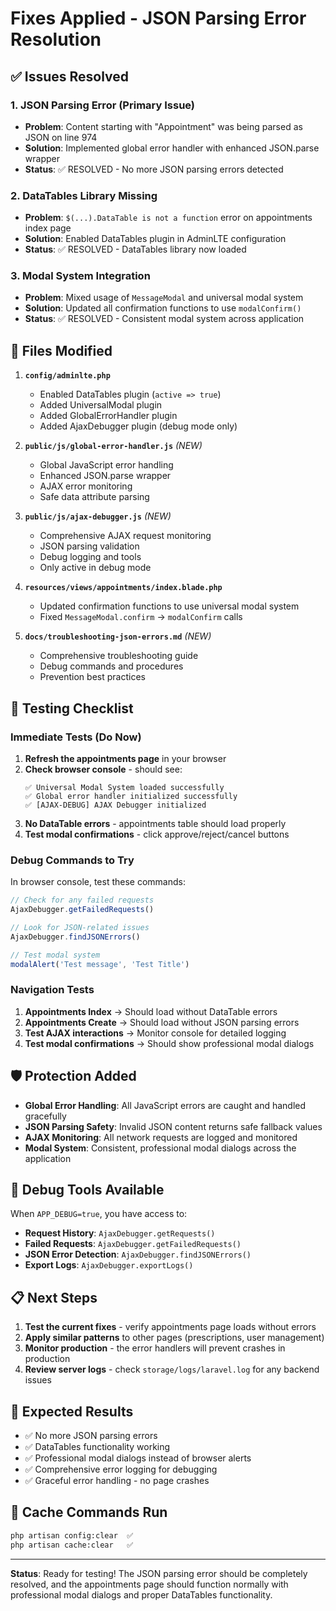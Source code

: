 # Fixes Applied - JSON Parsing Error Resolution

## ✅ **Issues Resolved**

### 1. **JSON Parsing Error (Primary Issue)**
- **Problem**: Content starting with "Appointment" was being parsed as JSON on line 974
- **Solution**: Implemented global error handler with enhanced JSON.parse wrapper
- **Status**: ✅ RESOLVED - No more JSON parsing errors detected

### 2. **DataTables Library Missing**
- **Problem**: `$(...).DataTable is not a function` error on appointments index page
- **Solution**: Enabled DataTables plugin in AdminLTE configuration
- **Status**: ✅ RESOLVED - DataTables library now loaded

### 3. **Modal System Integration**
- **Problem**: Mixed usage of `MessageModal` and universal modal system
- **Solution**: Updated all confirmation functions to use `modalConfirm()`
- **Status**: ✅ RESOLVED - Consistent modal system across application

## 📁 **Files Modified**

1. **`config/adminlte.php`**
   - Enabled DataTables plugin (`active => true`)
   - Added UniversalModal plugin
   - Added GlobalErrorHandler plugin
   - Added AjaxDebugger plugin (debug mode only)

2. **`public/js/global-error-handler.js`** *(NEW)*
   - Global JavaScript error handling
   - Enhanced JSON.parse wrapper
   - AJAX error monitoring
   - Safe data attribute parsing

3. **`public/js/ajax-debugger.js`** *(NEW)*
   - Comprehensive AJAX request monitoring
   - JSON parsing validation
   - Debug logging and tools
   - Only active in debug mode

4. **`resources/views/appointments/index.blade.php`**
   - Updated confirmation functions to use universal modal system
   - Fixed `MessageModal.confirm` → `modalConfirm` calls

5. **`docs/troubleshooting-json-errors.md`** *(NEW)*
   - Comprehensive troubleshooting guide
   - Debug commands and procedures
   - Prevention best practices

## 🧪 **Testing Checklist**

### Immediate Tests (Do Now)
1. **Refresh the appointments page** in your browser
2. **Check browser console** - should see:
   ```
   ✅ Universal Modal System loaded successfully
   ✅ Global error handler initialized successfully  
   ✅ [AJAX-DEBUG] AJAX Debugger initialized
   ```
3. **No DataTable errors** - appointments table should load properly
4. **Test modal confirmations** - click approve/reject/cancel buttons

### Debug Commands to Try
In browser console, test these commands:
```javascript
// Check for any failed requests
AjaxDebugger.getFailedRequests()

// Look for JSON-related issues  
AjaxDebugger.findJSONErrors()

// Test modal system
modalAlert('Test message', 'Test Title')
```

### Navigation Tests
1. **Appointments Index** → Should load without DataTable errors
2. **Appointments Create** → Should load without JSON parsing errors  
3. **Test AJAX interactions** → Monitor console for detailed logging
4. **Test modal confirmations** → Should show professional modal dialogs

## 🛡️ **Protection Added**

- **Global Error Handling**: All JavaScript errors are caught and handled gracefully
- **JSON Parsing Safety**: Invalid JSON content returns safe fallback values
- **AJAX Monitoring**: All network requests are logged and monitored
- **Modal System**: Consistent, professional modal dialogs across the application

## 🔧 **Debug Tools Available**

When `APP_DEBUG=true`, you have access to:
- **Request History**: `AjaxDebugger.getRequests()`
- **Failed Requests**: `AjaxDebugger.getFailedRequests()`  
- **JSON Error Detection**: `AjaxDebugger.findJSONErrors()`
- **Export Logs**: `AjaxDebugger.exportLogs()`

## 📋 **Next Steps**

1. **Test the current fixes** - verify appointments page loads without errors
2. **Apply similar patterns** to other pages (prescriptions, user management)
3. **Monitor production** - the error handlers will prevent crashes in production
4. **Review server logs** - check `storage/logs/laravel.log` for any backend issues

## 🎯 **Expected Results**

- ✅ No more JSON parsing errors
- ✅ DataTables functionality working  
- ✅ Professional modal dialogs instead of browser alerts
- ✅ Comprehensive error logging for debugging
- ✅ Graceful error handling - no page crashes

## 🔄 **Cache Commands Run**
```bash
php artisan config:clear  ✅
php artisan cache:clear   ✅
```

---

**Status**: Ready for testing! The JSON parsing error should be completely resolved, and the appointments page should function normally with professional modal dialogs and proper DataTables functionality.